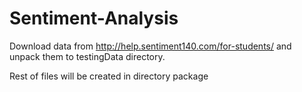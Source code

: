 # Sentiment-Analysis

Download data from http://help.sentiment140.com/for-students/ and unpack them to testingData directory.

Rest of files will be created in directory package
